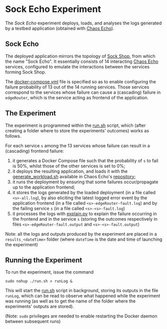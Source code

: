 # Sock Echo Experiment
The *Sock Echo* experiment deploys, loads, and analyses the logs generated by a testbed application (obtained with [Chaos Echo](https://github.com/di-unipi-socc/chaos-echo)). 

## Sock Echo
The deployed application mirrors the topology of [Sock Shop](https://microservices-demo.github.io/), from which the name "Sock Echo".
It essentially consists of 14 interacting [Chaos Echo](https://github.com/di-unipi-socc/chaos-echo) services, configured to emulate the interactions between the services forming Sock Shop.

The [docker-compose.yml](docker-compose.yml) file is specified so as to enable configuring the failure probability of 13 out of the 14 running services.
Those services correspond to the services whose failure can cause a (cascading) failure in `edgeRouter`, which is the service acting as frontend of the application.

## The Experiment
The experiment is programmed within the [run.sh](run.sh) script, which (after creating a folder where to store the experiments' outcomes) works as follows.

For each service `s` among the 13 services whose failure can result in a (cascading) frontend failure: 
1. it generates a Docker Compose file such that the probability of `s` to fail is 50%, whilst those of the other services is set to 0%;
2. it deploys the resulting application, and loads it with the [generate_workload.sh](https://github.com/di-unipi-socc/chaos-echo/blob/main/generate_workload.sh) available in Chaos Echo's [repository](https://github.com/di-unipi-socc/chaos-echo);
3. it runs the deployment by ensuring that some failures occur/propagate up to the application frontend;
4. it stores the logs generated by the loaded deployment (in a file called `<s>-all.log`), by also eliciting the latest logged error event by the application frontend (in a file called `<s>-edgeRouter-fault.log`) and by the failing service `s` (in a file called `<s>-<s>-fault.log`)
5. it processes the logs with [explain.py](../../../explain.py) to explain the failure occurring in the frontend and in the service `s` (storing the outcomes respectively in files `<s>-edgeRouter-fault.output` and `<s>-<s>-fault.output`)

Note: all the logs and outputs produced by the experiment are placed in a `results_<dateTime>` folder (where `dateTime` is the date and time of launching the experiment)

## Running the Experiment
To run the experiment, issue the command
```
sudo nohup ./run.sh > runLog &
```
This will start the [run.sh](run.sh) script in background, storing its outputs in the file `runLog`, which can be read to observe what happened while the experiment was running (as well as to get the name of the folder where the experiments' outputs are stored).

(Note: `sudo` privileges are needed to enable restarting the Docker daemon between subsequent runs)